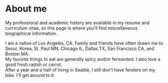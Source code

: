 # About me

My professional and academic history are available in my resume and curriculum vitae, so this page is where you'll find miscellaneous biographical information.

I am a native of Los Angeles, CA. Family and friends have often drawn me to Seoul, Korea, St. Paul MN, Chicago IL, Dallas TX, San Francisco CA, and Boston MA.  
My favorite things to eat are generally spicy and/or fermented. I also love a good fresh radish or carrot.  
After a year and a half of living in Seattle, I still don't have fenders on my bike. I'll get around to it.  
 
